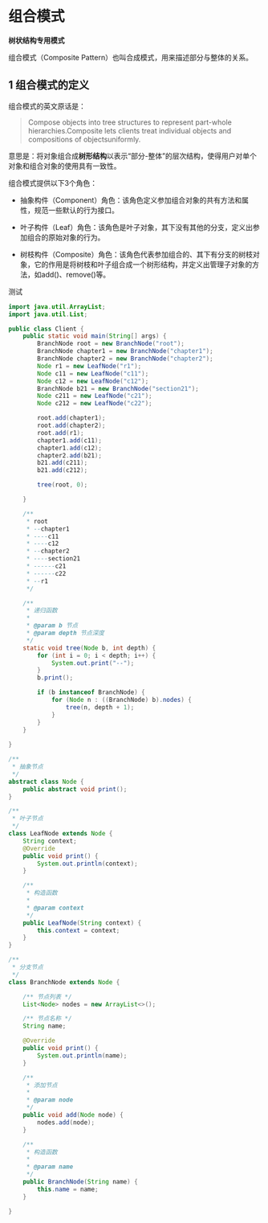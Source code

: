 # 组合模式

**树状结构专用模式**

组合模式（Composite Pattern）也叫合成模式，用来描述部分与整体的关系。

## 1 组合模式的定义

组合模式的英文原话是：

> Compose objects into tree structures to represent part-whole hierarchies.Composite lets clients treat individual objects and compositions of objectsuniformly.

意思是：将对象组合成**树形结构**以表示“部分-整体”的层次结构，使得用户对单个对象和组合对象的使用具有一致性。

组合模式提供以下3个角色：

- 抽象构件（Component）角色：该角色定义参加组合对象的共有方法和属性，规范一些默认的行为接口。
- 叶子构件（Leaf）角色：该角色是叶子对象，其下没有其他的分支，定义出参加组合的原始对象的行为。

- 树枝构件（Composite）角色：该角色代表参加组合的、其下有分支的树枝对象，它的作用是将树枝和叶子组合成一个树形结构，并定义出管理子对象的方法，如add()、remove()等。



测试

```java
import java.util.ArrayList;
import java.util.List;

public class Client {
    public static void main(String[] args) {
        BranchNode root = new BranchNode("root");
        BranchNode chapter1 = new BranchNode("chapter1");
        BranchNode chapter2 = new BranchNode("chapter2");
        Node r1 = new LeafNode("r1");
        Node c11 = new LeafNode("c11");
        Node c12 = new LeafNode("c12");
        BranchNode b21 = new BranchNode("section21");
        Node c211 = new LeafNode("c21");
        Node c212 = new LeafNode("c22");

        root.add(chapter1);
        root.add(chapter2);
        root.add(r1);
        chapter1.add(c11);
        chapter1.add(c12);
        chapter2.add(b21);
        b21.add(c211);
        b21.add(c212);

        tree(root, 0);

    }

    /**
     * root
     * --chapter1
     * ----c11
     * ----c12
     * --chapter2
     * ----section21
     * ------c21
     * ------c22
     * --r1
     */

    /**
     * 递归函数
     *
     * @param b 节点
     * @param depth 节点深度
     */
    static void tree(Node b, int depth) {
        for (int i = 0; i < depth; i++) {
            System.out.print("--");
        }
        b.print();

        if (b instanceof BranchNode) {
            for (Node n : ((BranchNode) b).nodes) {
                tree(n, depth + 1);
            }
        }
    }
    
}

/**
 * 抽象节点
 */
abstract class Node {
    public abstract void print();
}

/**
 * 叶子节点
 */
class LeafNode extends Node {
    String context;
    @Override
    public void print() {
        System.out.println(context);
    }

    /**
     * 构造函数
     *
     * @param context
     */
    public LeafNode(String context) {
        this.context = context;
    }
}

/**
 * 分支节点
 */
class BranchNode extends Node {

    /** 节点列表 */
    List<Node> nodes = new ArrayList<>();

    /** 节点名称 */
    String name;

    @Override
    public void print() {
        System.out.println(name);
    }

    /**
     * 添加节点
     *
     * @param node
     */
    public void add(Node node) {
        nodes.add(node);
    }

    /**
     * 构造函数
     *
     * @param name
     */
    public BranchNode(String name) {
        this.name = name;
    }

}
```


